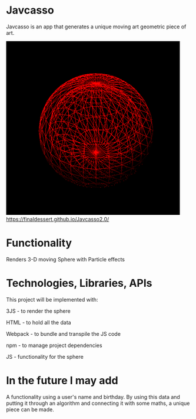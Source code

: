 # Javcasso

Javcasso is an app that generates a unique moving art geometric piece of art.

![popup](sphere.PNG)
https://finaldessert.github.io/Javcasso2.0/

# Functionality 

Renders 3-D moving Sphere with Particle effects

# Technologies, Libraries, APIs

This project will be implemented with:

3JS - to render the sphere

HTML - to hold all the data

Webpack - to bundle and transpile the JS code

npm - to manage project dependencies

JS - functionality for the sphere

# In the future I may add

A functionality using a user's name and birthday. By using this data and putting it through an algorithm and connecting it with some maths, a unique piece can be made.
